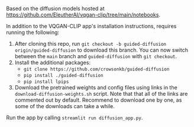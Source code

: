 Based on the diffusion models hosted at https://github.com/EleutherAI/vqgan-clip/tree/main/notebooks. 

In addition to the VQGAN-CLIP app's installation instructions, requires running the following:

1. After cloning this repo, run `git checkout -b guided-diffusion origin/guided-diffusion` to download this branch. You can now switch between the `main` branch and `guided-diffusion` with `git checkout`.
2. Install the additional packages:
    + `git clone https://github.com/crowsonkb/guided-diffusion`
    + `pip install ./guided-diffusion`
    + `pip install lpips`
3. Download the pretrained weights and config files using links in the `download-diffusion-weights.sh` script. Note that that all of the links are commented out by default. Recommend to download one by one, as some of the downloads can take a while.
    
Run the app by calling `streamlit run diffusion_app.py`.